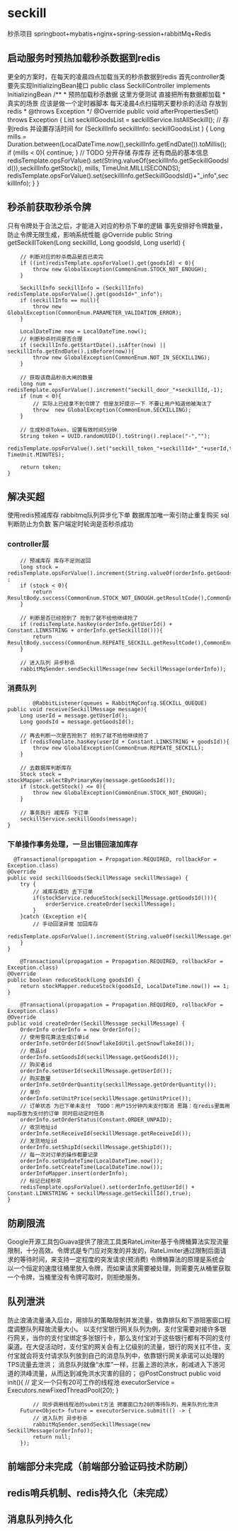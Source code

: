 # seckill
秒杀项目 springboot+mybatis+nginx+spring-session+rabbitMq+Redis
## 启动服务时预热加载秒杀数据到redis
更全的方案时，在每天的凌晨四点加载当天的秒杀数据到redis
首先controller类要先实现InitializingBean接口
public class SeckillController implements InitializingBean
    /**
     * 预热加载秒杀数据 这里方便测试 直接把所有数据都加载
     * 真实的场景 应该是做一个定时器脚本 每天凌晨4点扫描明天要秒杀的活动 存放到redis
     * @throws Exception
     */
    @Override
    public void afterPropertiesSet() throws Exception {
        List<SeckillInfo> seckillGoodsList = seckillService.listAllSeckill();
        // 存到redis 并设置存活时间
        for (SeckillInfo seckillInfo: seckillGoodsList
             ) {
            Long mills = Duration.between(LocalDateTime.now(),seckillInfo.getEndDate()).toMillis();
            if (mills < 0){
                continue;
            }
            // TODO 分开存储 存库存 还有商品的基本信息
            redisTemplate.opsForValue().set(String.valueOf(seckillInfo.getSeckillGoodsId()),seckillInfo.getStock(),
                    mills, TimeUnit.MILLISECONDS);
            redisTemplate.opsForValue().set(seckillInfo.getSeckillGoodsId()+"_info",seckillInfo);
        }
    }

## 秒杀前获取秒杀令牌
只有令牌处于合法之后，才能进入对应的秒杀下单的逻辑
事先安排好令牌数量，防止令牌无限生成，影响系统性能
   @Override
    public String getSeckillToken(Long seckillId, Long goodsId, Long userId) {

        // 判断对应的秒杀商品是否已卖完
        if ((int)redisTemplate.opsForValue().get(goodsId) < 0){
            throw new GlobalException(CommonEnum.STOCK_NOT_ENOUGH);
        }

        SeckillInfo seckillInfo = (SeckillInfo) redisTemplate.opsForValue().get(goodsId+"_info");
        if (seckillInfo == null){
            throw new GlobalException(CommonEnum.PARAMETER_VALIDATION_ERROR);
        }

        LocalDateTime now = LocalDateTime.now();
        // 判断秒杀时间是否合理
        if (seckillInfo.getStartDate().isAfter(now) || seckillInfo.getEndDate().isBefore(now)){
            throw new GlobalException(CommonEnum.NOT_IN_SECKILLING);
        }

        // 获取该商品秒杀大闸的数量
        long num = redisTemplate.opsForValue().increment("seckill_door_"+seckillId,-1);
        if (num < 0){
            // 实际上已经拿不到令牌了 但是友好提示一下 不要让用户知道他被淘汰了
            throw  new GlobalException(CommonEnum.SECKILLING);
        }

        // 生成秒杀Token，设置有效时间5分钟
        String token = UUID.randomUUID().toString().replace("-","");
        redisTemplate.opsForValue().set("seckill_token_"+seckillId+"_"+userId,token,5, TimeUnit.MINUTES);

        return token;
    }
## 解决买超
使用redis预减库存
rabbitmq队列异步化下单
数据库加唯一索引防止重复购买
sql判断防止为负数
客户端定时轮询是否秒杀成功
### controller层

        // 预减库存 库存不足则返回
        long stock = redisTemplate.opsForValue().increment(String.valueOf(orderInfo.getGoodsId()),-1) ;
        if (stock < 0){
            return ResultBody.success(CommonEnum.STOCK_NOT_ENOUGH.getResultCode(),CommonEnum.STOCK_NOT_ENOUGH.getResultMsg(),"");
        }

        // 判断是否已经抢到了 抢到了就不给他继续抢了
        if (redisTemplate.hasKey(orderInfo.getUserId() + Constant.LINKSTRING + orderInfo.getSeckillId())){
            return ResultBody.success(CommonEnum.REPEATE_SECKILL.getResultCode(),CommonEnum.REPEATE_SECKILL.getResultMsg(),"");
        }
        
        // 进入队列 异步秒杀
        rabbitMqSender.sendSeckillMessage(new SeckillMessage(orderInfo));
        
### 消费队列
            @RabbitListener(queues = RabbitMqConfig.SECKILL_QUEQUE)
    public void receive(SeckillMessage message){
        Long userId = message.getUserId();
        Long goodsId = message.getGoodsId();

        // 再去判断一次是否抢到了 抢到了就不给他继续抢了
        if (redisTemplate.hasKey(userId + Constant.LINKSTRING + goodsId)){
            throw new GlobalException(CommonEnum.REPEATE_SECKILL);
        }

        // 去数据库判断库存
        Stock stock = stockMapper.selectByPrimaryKey(message.getGoodsId());
        if (stock.getStock() <= 0){
            throw new GlobalException(CommonEnum.STOCK_NOT_ENOUGH);
        }

        // 事务执行 减库存 下订单
        seckillService.seckillGoods(message);
    }
    
### 下单操作事务处理，一旦出错回滚加库存
      @Transactional(propagation = Propagation.REQUIRED, rollbackFor = Exception.class)
    @Override
    public void seckillGoods(SeckillMessage seckillMessage) {
        try {
            // 减库存成功 去下订单
            if(stockService.reduceStock(seckillMessage.getGoodsId())){
                orderService.createOrder(seckillMessage);
            }
        }catch (Exception e){
            // 手动回滚异常 加回库存
            redisTemplate.opsForValue().increment(String.valueOf(seckillMessage.getGoodsId()),1);
        }
    }
    
        @Transactional(propagation = Propagation.REQUIRED, rollbackFor = Exception.class)
    @Override
    public boolean reduceStock(Long goodsId) {
        return stockMapper.reduceStock(goodsId, LocalDateTime.now()) == 1;
    }
    
        @Transactional(propagation = Propagation.REQUIRED, rollbackFor = Exception.class)
    @Override
    public void createOrder(SeckillMessage seckillMessage) {
        OrderInfo orderInfo = new OrderInfo();
        // 使用雪花算法生成订单id
        orderInfo.setOrderId(SnowflakeIdUtil.getSnowflakeId());
        // 商品id
        orderInfo.setGoodsId(seckillMessage.getGoodsId());
        // 购买者id
        orderInfo.setUserId(seckillMessage.getUserId());
        // 购买数量
        orderInfo.setOrderQuantity(seckillMessage.getOrderQuantity());
        // 单价
        orderInfo.setUnitPrice(seckillMessage.getUnitPrice());
        // 订单状态 为已下单未支付  TODO：用户15分钟内未支付取消 思路：在redis里面用map存放为支付的订单 同时启动定时任务
        orderInfo.setOrderStatus(Constant.ORDER_UNPAID);
        // 收货地址id
        orderInfo.setReceiveId(seckillMessage.getReceiveId());
        // 发货地址id
        orderInfo.setShipId(seckillMessage.getShipId());
        // 每一次对订单的操作都要记录
        orderInfo.setUpdateTime(LocalDateTime.now());
        orderInfo.setCreateTime(LocalDateTime.now());
        orderInfoMapper.insert(orderInfo);
        // 标记已经秒杀
        redisTemplate.opsForValue().set(orderInfo.getUserId() + Constant.LINKSTRING + seckillMessage.getSeckillId(),true);
    }
## 防刷限流
Google开源工具包Guava提供了限流工具类RateLimiter基于令牌桶算法实现流量限制，十分高效。令牌式是专门应对突发的并发的，RateLimiter通过限制后面请求的等待时间，来支持一定程度的突发请求(预消费)
令牌桶算法的原理是系统会以一个恒定的速度往桶里放入令牌，而如果请求需要被处理，则需要先从桶里获取一个令牌，当桶里没有令牌可取时，则拒绝服务。

## 队列泄洪
防止浪涌流量涌入后台，用排队的策略限制并发流量，依靠排队和下游阻塞窗口程度调整队列释放流量大小。
以支付宝银行网关队列为例，支付宝需要对接许多银行网关，当你的支付宝绑定多张银行卡，那么支付宝对于这些银行都有不同的支付渠道。在大促活动时，支付宝的网关会有上亿级别的流量，银行的网关扛不住，支付宝就会将支付请求队列放到自己的消息队列中，依靠银行网关承诺可以处理的TPS流量去泄洪；
消息队列就像“水库”一样，拦蓄上游的洪水，削减进入下游河道的洪峰流量，从而达到减免洪水灾害的目的；
    @PostConstruct
    public void init(){
        // 定义一个只有20可工作的线程池
        executorService = Executors.newFixedThreadPool(20);
    }
    
            // 同步调用线程池的submit方法 拥塞窗口为20的等待队列，用来队列化泄洪
        Future<Object> future = executorService.submit(() -> {
            // 进入队列 异步秒杀
            rabbitMqSender.sendSeckillMessage(new SeckillMessage(orderInfo));
            return null;
        });
## 前端部分未完成（前端部分验证码技术防刷）
## redis哨兵机制、redis持久化（未完成）
## 消息队列持久化
